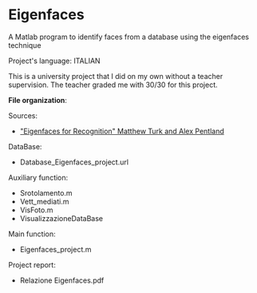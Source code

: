 # Eigenfaces
A Matlab program to identify faces from a database using the eigenfaces technique

Project's language: ITALIAN

This is a university project that I did on my own without a teacher supervision. The teacher graded me with 30/30 for this project.

**File organization**:

Sources:
 - ["Eigenfaces for Recognition" Matthew Turk and Alex Pentland](https://www.face-rec.org/algorithms/pca/jcn.pdf)

DataBase:
- Database_Eigenfaces_project.url

Auxiliary function:
- Srotolamento.m
- Vett_mediati.m
- VisFoto.m
- VisualizzazioneDataBase

Main function:
- Eigenfaces_project.m

Project report:
- Relazione Eigenfaces.pdf
        

